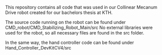 This repository contains all code that was used in our Collinear Mecanum Drive robot created for our bachelors thesis at KTH.

The source code running on the robot can be found under CMD_robot/CMD_Stabilizing_Robot_Main/src
No external libraries were used for the robot, so all necessary files are found in the src folder.

In the same way, the hand controller code can be found under Hand_Controller_DevKitCV4/src
